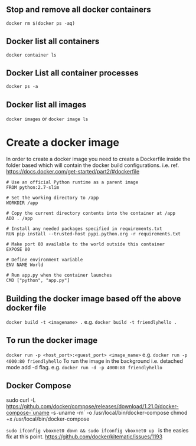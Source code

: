 ## Stop and remove all docker containers
` docker rm $(docker ps -aq) `

## Docker list all containers
`docker container ls`

## Docker List all container processes
`docker ps -a`

## Docker list all images
`docker images` or `docker image ls`

# Create a docker image
In order to create a docker image you need to create a Dockerfile inside the folder based which will contain the docker build configurations.
i.e.
ref. https://docs.docker.com/get-started/part2/#dockerfile
```
# Use an official Python runtime as a parent image
FROM python:2.7-slim

# Set the working directory to /app
WORKDIR /app

# Copy the current directory contents into the container at /app
ADD . /app

# Install any needed packages specified in requirements.txt
RUN pip install --trusted-host pypi.python.org -r requirements.txt

# Make port 80 available to the world outside this container
EXPOSE 80

# Define environment variable
ENV NAME World

# Run app.py when the container launches
CMD ["python", "app.py"]
```

## Building the docker image based off the above docker file
`docker build -t <imagename> .` e.g. `docker build -t friendlyhello .`

## To run the docker image
`docker run -p <host_port>:<guest_port> <image_name>` e.g. `docker run -p 4000:80 friendlyhello`
To run the image in the background i.e. detached mode add -d flag. e.g. `docker run -d -p 4000:80 friendlyhello`

## Docker Compose 
sudo curl -L https://github.com/docker/compose/releases/download/1.21.0/docker-compose-`uname -s`-`uname -m` -o /usr/local/bin/docker-compose
chmod +x /usr/local/bin/docker-compose


`sudo ifconfig vboxnet0 down && sudo ifconfig vboxnet0 up ` is the easies fix at this point. https://github.com/docker/kitematic/issues/1193
